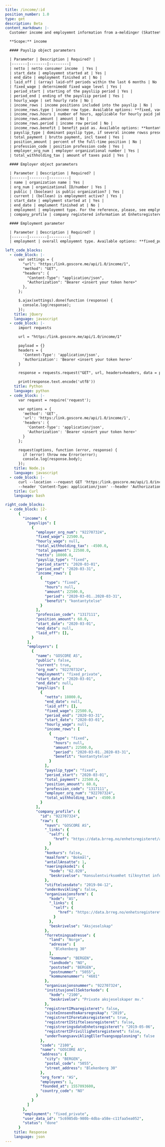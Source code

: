 ```yaml
---
title: /income/:id
position_number: 1.0
type: get
description: Beta
content_markdown: |-
  Customer income and employemnt information from a-meldinger (Skatteetaten)

  **Scope:** income

  #### Payslip object parameters

  | Parameter | Description | Required? |
  |-------|--------|---------|
  | netto | netto consumer income  | Yes |
  | start_date | employemnt started at | Yes |
  | end_date | employment finished at | No |
  | laid_off | (array) laid-off periods within the last 6 months | No |
  | fixed_wage | deternimedd fixed wage level | Yes |
  | period_start | starting of the paysliip period | Yes |
  | period_end | ending of the paysliip period | Yes |
  | hourly_wage | set hourly rate | No |
  | income_rows | income positions included into the payslip | No |
  | income_rows.type | income row type. Available options: **fixed, vacation, other, hourly** | No |
  | income_rows.hours | number of hours, applicable for hourly paid jobs | No |
  | income_rows.amount | amount | No |
  | income_rows.period | income row period | No |
  | income_rows.benefit | benefit paid as. Available options: **kontantytelse, naturalytelse, utgiftsgodtgjoerelse** | No |
  | payslip_type | dominant payslip type, if several income rowss present. Available options: **fixed, other, hourly** | Yes |
  | total_payment | brutto payment, incl taxed | Yes |
  | position_amount | percent of the full-time position | No |
  | profession_code | position profession code | Yes |
  | employer_org_num | employer organizational number | Yes |
  | total_withholding_tax | amount of taxes paid | Yes |

  #### Employer object parameters

  | Parameter | Description | Required? |
  |-------|--------|---------|
  | name | organization name | Yes |
  | org_num | organizational ID/number | Yes |
  | public | (boolean) is public organization? | Yes |
  | current | (bollean) is employment active? | Yes |
  | start_date | emplyment started at | Yes |
  | end_date | emplument finished at | No |
  | employment | employemnt type. For the reference, please, see emplyment parameter above | Yes |
  | company_profile | company registered information at Enhetsregisteret | Yes |

  #### Employment parameter

  | Parameter | Description | Required? |
  |-------|--------|---------|
  | employment | overall employemnt type. Available options: **fixed_public, fixed_private, self_employed, substitute, hired_consultant**. NB: we're working on adding the following options as well: **retired, student, laid_off, household** | Yes |

left_code_blocks:
  - code_block: |-
      var settings = {
        "url": "https:/link.goscore.me/api/1.0/income/1",
        "method": "GET",
        "headers": {
          "Content-Type": "application/json",
          "Authorization": "Bearer <insert your token here>"
        },
      };

      $.ajax(settings).done(function (response) {
        console.log(response);
      });
    title: jQuery
    language: javascript
  - code_block: |-
      import requests

      url = "https:/link.goscore.me/api/1.0/income/1"

      payload = {}
      headers = {
        'Content-Type': 'application/json',
        'Authorization': 'Bearer <insert your token here>'
      }

      response = requests.request("GET", url, headers=headers, data = payload)

      print(response.text.encode('utf8'))
    title: Python
    language: python
  - code_block: |-
      var request = require('request');

      var options = {
        'method': 'GET',
        'url': 'https:/link.goscore.me/api/1.0/income/1',
        'headers': {
          'Content-Type': 'application/json',
          'Authorization': 'Bearer <insert your token here>'
        }
      };

      request(options, function (error, response) {
        if (error) throw new Error(error);
        console.log(response.body);
      });
    title: Node.js
    language: javascript
  - code_block: |-
      curl --location --request GET 'https:/link.goscore.me/api/1.0/income/1' \
      --header 'Content-Type: application/json' --header 'Authorization: Bearer <insert your token here>'
    title: Curl
    language: bash

right_code_blocks:
  - code_block: |2-
      {
        "income": {
          "payslips": [
            {
              "employer_org_num": "922707324",
              "fixed_wage": 22500.0,
              "hourly_wage": null,
              "total_withholding_tax": -4500.0,
              "total_payment": 22500.0,
              "netto": 18000.0,
              "payslip_type": "fixed",
              "period_start": "2020-03-01",
              "period_end": "2020-03-31",
              "income_rows": [
                {
                  "type": "fixed",
                  "hours": null,
                  "amount": 22500.0,
                  "period": "2020-03-01..2020-03-31",
                  "benefit": "kontantytelse"
                }
              ],
              "profession_code": "1317111",
              "position_amount": 60.0,
              "start_date": "2020-03-01",
              "end_date": null,
              "laid_off": [],
            }
          ],
          "employers": [
            {
              "name": "GOSCORE AS",
              "public": false,
              "current": true,
              "org_num": "922707324",
              "employment": "fixed_private",
              "start_date": "2020-03-01",
              "end_date": null,
              "payslips": [
                {
                  "netto": 18000.0,
                  "end_date": null,
                  "laid_off": [],
                  "fixed_wage": 22500.0,
                  "period_end": "2020-03-31",
                  "start_date": "2020-03-01",
                  "hourly_wage": null,
                  "income_rows": [
                    {
                      "type": "fixed",
                      "hours": null,
                      "amount": 22500.0,
                      "period": "2020-03-01..2020-03-31",
                      "benefit": "kontantytelse"
                    }
                  ],
                  "payslip_type": "fixed",
                  "period_start": "2020-03-01",
                  "total_payment": 22500.0,
                  "position_amount": 60.0,
                  "profession_code": "1317111",
                  "employer_org_num": "922707324",
                  "total_withholding_tax": -4500.0
                }
              ],
              "company_profile": {
                "id": "922707324",
                "raw": {
                  "navn": "GOSCORE AS",
                  "_links": {
                    "self": {
                      "href": "https://data.brreg.no/enhetsregisteret/api/enheter/922707324"
                    }
                  },
                  "konkurs": false,
                  "maalform": "Bokmål",
                  "antallAnsatte": 1,
                  "naeringskode1": {
                    "kode": "62.020",
                    "beskrivelse": "Konsulentvirksomhet tilknyttet informasjonsteknologi"
                  },
                  "stiftelsesdato": "2019-04-12",
                  "underAvvikling": false,
                  "organisasjonsform": {
                    "kode": "AS",
                    "_links": {
                      "self": {
                        "href": "https://data.brreg.no/enhetsregisteret/api/organisasjonsformer/AS"
                      }
                    },
                    "beskrivelse": "Aksjeselskap"
                  },
                  "forretningsadresse": {
                    "land": "Norge",
                    "adresse": [
                      "Blekenberg 30"
                    ],
                    "kommune": "BERGEN",
                    "landkode": "NO",
                    "poststed": "BERGEN",
                    "postnummer": "5055",
                    "kommunenummer": "4601"
                  },
                  "organisasjonsnummer": "922707324",
                  "institusjonellSektorkode": {
                    "kode": "2100",
                    "beskrivelse": "Private aksjeselskaper mv."
                  },
                  "registrertIMvaregisteret": false,
                  "sisteInnsendteAarsregnskap": "2019",
                  "registrertIForetaksregisteret": true,
                  "registrertIStiftelsesregisteret": false,
                  "registreringsdatoEnhetsregisteret": "2019-05-06",
                  "registrertIFrivillighetsregisteret": false,
                  "underTvangsavviklingEllerTvangsopplosning": false
                },
                "code": "2100",
                "name": "GOSCORE AS",
                "address": {
                  "city": "BERGEN",
                  "postal_code": "5055",
                  "street_address": "Blekenberg 30"
                },
                "org_form": "AS",
                "employees": 1,
                "founded_at": 1557093600,
                "country_code": "NO"
              }
            }
          ]
        },
        "employment": "fixed_private",
        "user_data_id": "5c6985db-980b-4dba-a58e-c11faa5ea052",
        "status": "done"
      }
    title: Response
    language: json
---
```

